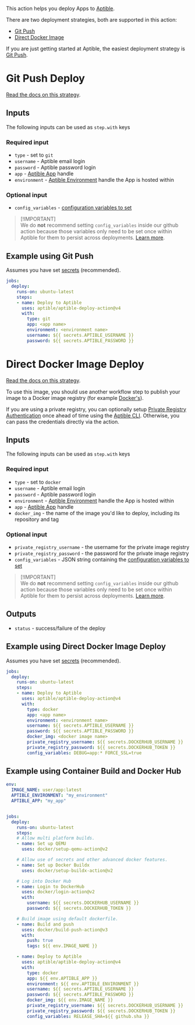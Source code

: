 This action helps you deploy Apps to [Aptible](https://www.aptible.com/).

There are two deployment strategies, both are supported in this action:

- [Git Push](#git-push-deploy)
- [Direct Docker Image](#direct-docker-image-deploy)

If you are just getting started at Aptible, the easiest deployment strategy is
[Git Push](#git-push-deploy).

# Git Push Deploy

[Read the docs on this strategy](https://www.aptible.com/docs/dockerfile-deploy).

## Inputs

The following inputs can be used as `step.with` keys

### Required input

- `type` - set to `git`
- `username` - Aptible email login
- `password` - Aptible password login
- `app` - [Aptible App](https://www.aptible.com/docs/apps) handle
- `environment` -
  [Aptible Environment](https://www.aptible.com/docs/environments) handle the
  App is hosted within

### Optional input

- `config_variables` - [configuration variables to set](https://www.aptible.com/docs/set-configuration-variables)

> [!IMPORTANT]\
> We do **not** recommend setting `config_variables` inside our github action
> because those variables only need to be set once within Aptible for them to
> persist across deployments.
> [Learn more](https://www.aptible.com/docs/set-configuration-variables).

## Example using Git Push

Assumes you have set
[secrets](https://docs.github.com/en/actions/security-guides/encrypted-secrets)
(recommended).

```yaml
jobs:
  deploy:
    runs-on: ubuntu-latest
    steps:
    - name: Deploy to Aptible
      uses: aptible/aptible-deploy-action@v4
      with:
        type: git
        app: <app name>
        environment: <environment name>
        username: ${{ secrets.APTIBLE_USERNAME }}
        password: ${{ secrets.APTIBLE_PASSWORD }}
```

# Direct Docker Image Deploy

[Read the docs on this strategy](https://www.aptible.com/docs/direct-docker-image-deploy-example).

To use this image, you should use another workflow step to publish your image to
a Docker image registry (for example
[Docker's](https://github.com/marketplace/actions/build-and-push-docker-images)).

If you are using a private registry, you can optionally setup
[Private Registry Authentication](https://www.aptible.com/docs/direct-docker-image-deploy#private-registry-authentication)
once ahead of time using the
[Aptible CLI](https://deploy-docs.aptible.com/docs/cli). Otherwise, you can pass
the credentials directly via the action.

## Inputs

The following inputs can be used as `step.with` keys

### Required input

- `type` - set to `docker`
- `username` - Aptible email login
- `password` - Aptible password login
- `environment` -
  [Aptible Environment](https://www.aptible.com/docs/environments) handle the
  App is hosted within
- `app` - [Aptible App](https://www.aptible.com/docs/apps) handle
- `docker_img` - the name of the image you'd like to deploy, including its
  repository and tag

### Optional input

- `private_registry_username` - the username for the private image registry
- `private_registry_password` - the password for the private image registry
- `config_variables` - JSON string containing the
  [configuration variables to set](https://www.aptible.com/docs/set-configuration-variables)

> [!IMPORTANT]\
> We do **not** recommend setting `config_variables` inside our github action
> because those variables only need to be set once within Aptible for them to
> persist across deployments.
> [Learn more](https://www.aptible.com/docs/set-configuration-variables).

## Outputs

- `status` - success/failure of the deploy

## Example using Direct Docker Image Deploy

Assumes you have set
[secrets](https://docs.github.com/en/actions/security-guides/encrypted-secrets)
(recommended).

```yaml
jobs:
  deploy:
    runs-on: ubuntu-latest
    steps:
    - name: Deploy to Aptible
      uses: aptible/aptible-deploy-action@v4
      with:
        type: docker 
        app: <app name>
        environment: <environment name>
        username: ${{ secrets.APTIBLE_USERNAME }}
        password: ${{ secrets.APTIBLE_PASSWORD }}
        docker_img: <docker image name>
        private_registry_username: ${{ secrets.DOCKERHUB_USERNAME }}
        private_registry_password: ${{ secrets.DOCKERHUB_TOKEN }}
        config_variables: DEBUG=app:* FORCE_SSL=true 
```

## Example using Container Build and Docker Hub

```yaml
env:
  IMAGE_NAME: user/app:latest
  APTIBLE_ENVIRONMENT: "my_environment"
  APTIBLE_APP: "my_app"


jobs:
  deploy:
    runs-on: ubuntu-latest
    steps:
    # Allow multi platform builds.
    - name: Set up QEMU
      uses: docker/setup-qemu-action@v2

    # Allow use of secrets and other advanced docker features.
    - name: Set up Docker Buildx
      uses: docker/setup-buildx-action@v2

    # Log into Docker Hub
    - name: Login to DockerHub
      uses: docker/login-action@v2
      with:
        username: ${{ secrets.DOCKERHUB_USERNAME }}
        password: ${{ secrets.DOCKERHUB_TOKEN }}

    # Build image using default dockerfile.
    - name: Build and push
      uses: docker/build-push-action@v3
      with:
        push: true
        tags: ${{ env.IMAGE_NAME }}

    - name: Deploy to Aptible
      uses: aptible/aptible-deploy-action@v4
      with:
        type: docker 
        app: ${{ env.APTIBLE_APP }}
        environment: ${{ env.APTIBLE_ENVIRONMENT }}
        username: ${{ secrets.APTIBLE_USERNAME }}
        password: ${{ secrets.APTIBLE_PASSWORD }}
        docker_img: ${{ env.IMAGE_NAME }}
        private_registry_username: ${{ secrets.DOCKERHUB_USERNAME }}
        private_registry_password: ${{ secrets.DOCKERHUB_TOKEN }}
        config_variables: RELEASE_SHA=${{ github.sha }}
```
